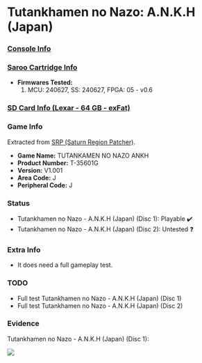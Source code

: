 # Tutankhamen no Nazo: A.N.K.H (Japan)

### [Console Info](../../../../Info/Consoles/VA13/README.md)

### [Saroo Cartridge Info](../../../../Info/Cartridges/RetroGameParadiseStore/1.32F/README.md)

- <b>Firmwares Tested:</b>
  1. MCU: 240627, SS: 240627, FPGA: 05 - v0.6

### [SD Card Info (Lexar - 64 GB - exFat)](../../../../Info/SdCards/Lexar/64GB/exfat/README.md)

### Game Info

Extracted from [SRP (Saturn Region Patcher)](https://segaxtreme.net/resources/saturn-region-patcher.81/download).

- <b>Game Name:</b> TUTANKAMEN NO NAZO ANKH
- <b>Product Number:</b> T-35601G
- <b>Version:</b> V1.001
- <b>Area Code:</b> J
- <b>Peripheral Code:</b> J

### Status

- Tutankhamen no Nazo - A.N.K.H (Japan) (Disc 1): Playable :heavy_check_mark:
- Tutankhamen no Nazo - A.N.K.H (Japan) (Disc 2): Untested :question:

### Extra Info

- It does need a full gameplay test.

### TODO

- Full test Tutankhamen no Nazo - A.N.K.H (Japan) (Disc 1)
- Full test Tutankhamen no Nazo - A.N.K.H (Japan) (Disc 2)

### Evidence

Tutankhamen no Nazo - A.N.K.H (Japan) (Disc 1):

[![](https://img.youtube.com/vi/eXWJMWJJkjI/0.jpg)](https://www.youtube.com/watch?v=eXWJMWJJkjI)
